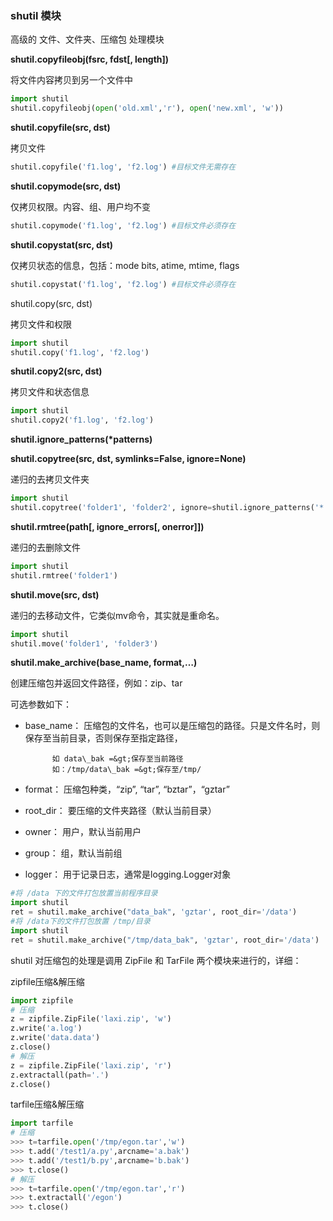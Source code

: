 ### shutil 模块

高级的 文件、文件夹、压缩包 处理模块

**shutil.copyfileobj\(fsrc, fdst\[, length\]\)**  
  
将文件内容拷贝到另一个文件中

```py
import shutil
shutil.copyfileobj(open('old.xml','r'), open('new.xml', 'w'))
```

**shutil.copyfile\(src, dst\)**  
  
拷贝文件

```py
shutil.copyfile('f1.log', 'f2.log') #目标文件无需存在
```

**shutil.copymode\(src, dst\)**  
  
仅拷贝权限。内容、组、用户均不变

```py
shutil.copymode('f1.log', 'f2.log') #目标文件必须存在
```

**shutil.copystat\(src, dst\)**  
  
仅拷贝状态的信息，包括：mode bits, atime, mtime, flags

```py
shutil.copystat('f1.log', 'f2.log') #目标文件必须存在
```

shutil.copy\(src, dst\)  
  
拷贝文件和权限

```py
import shutil
shutil.copy('f1.log', 'f2.log')
```

**shutil.copy2\(src, dst\)**  
  
拷贝文件和状态信息

```py
import shutil
shutil.copy2('f1.log', 'f2.log')
```

**shutil.ignore\_patterns\(\*patterns\)**  
  
**shutil.copytree\(src, dst, symlinks=False, ignore=None\)**  
  
递归的去拷贝文件夹

```py
import shutil
shutil.copytree('folder1', 'folder2', ignore=shutil.ignore_patterns('*.pyc', 'tmp*')) #目标目录不能存在，注意对folder2目录父级目录要有可写权限，ignore的意思是排除
```

**shutil.rmtree\(path\[, ignore\_errors\[, onerror\]\]\)**  
  
递归的去删除文件

```py
import shutil
shutil.rmtree('folder1')
```

**shutil.move\(src, dst\)**  
  
递归的去移动文件，它类似mv命令，其实就是重命名。

```py
import shutil
shutil.move('folder1', 'folder3')
```

**shutil.make\_archive\(base\_name, format,…\)**  
  
创建压缩包并返回文件路径，例如：zip、tar  
  
可选参数如下：

* base\_name： 压缩包的文件名，也可以是压缩包的路径。只是文件名时，则保存至当前目录，否则保存至指定路径，

            如 data\_bak =&gt;保存至当前路径  
            如：/tmp/data\_bak =&gt;保存至/tmp/

* format： 压缩包种类，“zip”, “tar”, “bztar”，“gztar”

* root\_dir： 要压缩的文件夹路径（默认当前目录）

* owner： 用户，默认当前用户

* group： 组，默认当前组

* logger： 用于记录日志，通常是logging.Logger对象

```py
#将 /data 下的文件打包放置当前程序目录
import shutil
ret = shutil.make_archive("data_bak", 'gztar', root_dir='/data')
#将 /data下的文件打包放置 /tmp/目录
import shutil
ret = shutil.make_archive("/tmp/data_bak", 'gztar', root_dir='/data')
```

shutil 对压缩包的处理是调用 ZipFile 和 TarFile 两个模块来进行的，详细：  
  
zipfile压缩&解压缩

```py
import zipfile
# 压缩
z = zipfile.ZipFile('laxi.zip', 'w')
z.write('a.log')
z.write('data.data')
z.close()
# 解压
z = zipfile.ZipFile('laxi.zip', 'r')
z.extractall(path='.')
z.close()
```

tarfile压缩&解压缩

```py
import tarfile
# 压缩
>>> t=tarfile.open('/tmp/egon.tar','w')
>>> t.add('/test1/a.py',arcname='a.bak')
>>> t.add('/test1/b.py',arcname='b.bak')
>>> t.close()
# 解压
>>> t=tarfile.open('/tmp/egon.tar','r')
>>> t.extractall('/egon')
>>> t.close()
```



